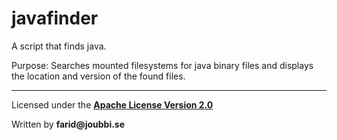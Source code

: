 # javafinder
A script that finds java.

Purpose:  Searches mounted filesystems for java binary files and displays the location and version of the found files.

___

Licensed under the [__Apache License Version 2.0__](https://www.apache.org/licenses/LICENSE-2.0)

Written by __farid@joubbi.se__

